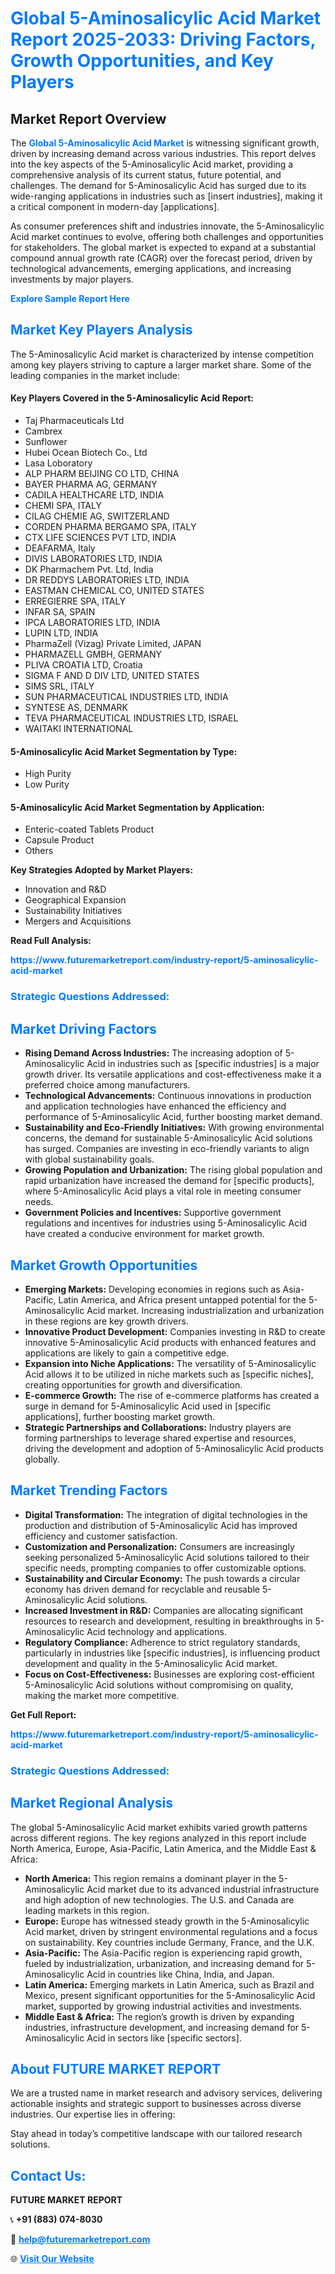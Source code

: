 <h1 style="color: #007BFF;">Global 5-Aminosalicylic Acid Market Report 2025-2033: Driving Factors, Growth Opportunities, and Key Players</h1>

<section id="overview">
<h2>Market Report Overview</h2>
<p>The <a href="https://www.futuremarketreport.com/industry-report/5-aminosalicylic-acid-market" style="color: #007BFF; text-decoration: none;"><strong>Global 5-Aminosalicylic Acid Market</strong></a> is witnessing significant growth, driven by increasing demand across various industries. This report delves into the key aspects of the 5-Aminosalicylic Acid market, providing a comprehensive analysis of its current status, future potential, and challenges. The demand for 5-Aminosalicylic Acid has surged due to its wide-ranging applications in industries such as [insert industries], making it a critical component in modern-day [applications].</p>
<p>As consumer preferences shift and industries innovate, the 5-Aminosalicylic Acid market continues to evolve, offering both challenges and opportunities for stakeholders. The global market is expected to expand at a substantial compound annual growth rate (CAGR) over the forecast period, driven by technological advancements, emerging applications, and increasing investments by major players.</p>
</section>

<section id="overview">
<p><a href="https://www.futuremarketreport.com/request-sample/reportId=32920" style="color: #007BFF; text-decoration: none;"><strong>Explore Sample Report Here</strong></a></p>
</section>

<section id="key-players">
<h2 style="color: #007BFF;">Market Key Players Analysis</h2>
<p>The 5-Aminosalicylic Acid market is characterized by intense competition among key players striving to capture a larger market share. Some of the leading companies in the market include:</p>
<h4>Key Players Covered in the 5-Aminosalicylic Acid Report:</h4>
<ul><li>Taj Pharmaceuticals Ltd</li><li>Cambrex</li><li>Sunflower</li><li>Hubei Ocean Biotech Co., Ltd</li><li>Lasa Loboratory</li><li>ALP PHARM BEIJING CO LTD, CHINA</li><li>BAYER PHARMA AG, GERMANY</li><li>CADILA HEALTHCARE LTD, INDIA</li><li>CHEMI SPA, ITALY</li><li>CILAG CHEMIE AG, SWITZERLAND</li><li>CORDEN PHARMA BERGAMO SPA, ITALY</li><li>CTX LIFE SCIENCES PVT LTD, INDIA</li><li>DEAFARMA, Italy</li><li>DIVIS LABORATORIES LTD, INDIA</li><li>DK Pharmachem Pvt. Ltd, India</li><li>DR REDDYS LABORATORIES LTD, INDIA</li><li>EASTMAN CHEMICAL CO, UNITED STATES</li><li>ERREGIERRE SPA, ITALY</li><li>INFAR SA, SPAIN</li><li>IPCA LABORATORIES LTD, INDIA</li><li>LUPIN LTD, INDIA</li><li>PharmaZell (Vizag) Private Limited, JAPAN</li><li>PHARMAZELL GMBH, GERMANY</li><li>PLIVA CROATIA LTD, Croatia</li><li>SIGMA F AND D DIV LTD, UNITED STATES</li><li>SIMS SRL, ITALY</li><li>SUN PHARMACEUTICAL INDUSTRIES LTD, INDIA</li><li>SYNTESE AS, DENMARK</li><li>TEVA PHARMACEUTICAL INDUSTRIES LTD, ISRAEL</li><li>WAITAKI INTERNATIONAL</li></ul>
<h4>5-Aminosalicylic Acid Market Segmentation by Type:</h4>
<ul><li>High Purity</li><li>Low Purity</li></ul>

<h4>5-Aminosalicylic Acid Market Segmentation by Application:</h4>
<ul><li>Enteric-coated Tablets Product</li><li>Capsule Product</li><li>Others</li></ul>
<p><strong>Key Strategies Adopted by Market Players:</strong></p>
<ul>
<li>Innovation and R&D</li>
<li>Geographical Expansion</li>
<li>Sustainability Initiatives</li>
<li>Mergers and Acquisitions</li>
</ul>
</section>

<section>
<p><strong>Read Full Analysis: </strong></p><a href="https://www.futuremarketreport.com/industry-report/5-aminosalicylic-acid-market" style="color: #007BFF; text-decoration: none;"><strong>https://www.futuremarketreport.com/industry-report/5-aminosalicylic-acid-market</strong></a>
<h3 style="color: #007BFF;">Strategic Questions Addressed:</h3>
</section>

<section id="driving-factors">
<h2 style="color: #007BFF;">Market Driving Factors</h2>
<ul>
<li><strong>Rising Demand Across Industries:</strong> The increasing adoption of 5-Aminosalicylic Acid in industries such as [specific industries] is a major growth driver. Its versatile applications and cost-effectiveness make it a preferred choice among manufacturers.</li>
<li><strong>Technological Advancements:</strong> Continuous innovations in production and application technologies have enhanced the efficiency and performance of 5-Aminosalicylic Acid, further boosting market demand.</li>
<li><strong>Sustainability and Eco-Friendly Initiatives:</strong> With growing environmental concerns, the demand for sustainable 5-Aminosalicylic Acid solutions has surged. Companies are investing in eco-friendly variants to align with global sustainability goals.</li>
<li><strong>Growing Population and Urbanization:</strong> The rising global population and rapid urbanization have increased the demand for [specific products], where 5-Aminosalicylic Acid plays a vital role in meeting consumer needs.</li>
<li><strong>Government Policies and Incentives:</strong> Supportive government regulations and incentives for industries using 5-Aminosalicylic Acid have created a conducive environment for market growth.</li>
</ul>
</section>

<section id="growth-opportunities">
<h2 style="color: #007BFF;">Market Growth Opportunities</h2>
<ul>
<li><strong>Emerging Markets:</strong> Developing economies in regions such as Asia-Pacific, Latin America, and Africa present untapped potential for the 5-Aminosalicylic Acid market. Increasing industrialization and urbanization in these regions are key growth drivers.</li>
<li><strong>Innovative Product Development:</strong> Companies investing in R&D to create innovative 5-Aminosalicylic Acid products with enhanced features and applications are likely to gain a competitive edge.</li>
<li><strong>Expansion into Niche Applications:</strong> The versatility of 5-Aminosalicylic Acid allows it to be utilized in niche markets such as [specific niches], creating opportunities for growth and diversification.</li>
<li><strong>E-commerce Growth:</strong> The rise of e-commerce platforms has created a surge in demand for 5-Aminosalicylic Acid used in [specific applications], further boosting market growth.</li>
<li><strong>Strategic Partnerships and Collaborations:</strong> Industry players are forming partnerships to leverage shared expertise and resources, driving the development and adoption of 5-Aminosalicylic Acid products globally.</li>
</ul>
</section>

<section id="trending-factors">
<h2 style="color: #007BFF;">Market Trending Factors</h2>
<ul>
<li><strong>Digital Transformation:</strong> The integration of digital technologies in the production and distribution of 5-Aminosalicylic Acid has improved efficiency and customer satisfaction.</li>
<li><strong>Customization and Personalization:</strong> Consumers are increasingly seeking personalized 5-Aminosalicylic Acid solutions tailored to their specific needs, prompting companies to offer customizable options.</li>
<li><strong>Sustainability and Circular Economy:</strong> The push towards a circular economy has driven demand for recyclable and reusable 5-Aminosalicylic Acid solutions.</li>
<li><strong>Increased Investment in R&D:</strong> Companies are allocating significant resources to research and development, resulting in breakthroughs in 5-Aminosalicylic Acid technology and applications.</li>
<li><strong>Regulatory Compliance:</strong> Adherence to strict regulatory standards, particularly in industries like [specific industries], is influencing product development and quality in the 5-Aminosalicylic Acid market.</li>
<li><strong>Focus on Cost-Effectiveness:</strong> Businesses are exploring cost-efficient 5-Aminosalicylic Acid solutions without compromising on quality, making the market more competitive.</li>
</ul>
</section>

<section>
<p><strong>Get Full Report: </strong></p><a href="https://www.futuremarketreport.com/industry-report/5-aminosalicylic-acid-market" style="color: #007BFF; text-decoration: none;"><strong>https://www.futuremarketreport.com/industry-report/5-aminosalicylic-acid-market</strong></a>
<h3 style="color: #007BFF;">Strategic Questions Addressed:</h3>
</section>


<section id="regional-analysis">
<h2 style="color: #007BFF;">Market Regional Analysis</h2>
<p>The global 5-Aminosalicylic Acid market exhibits varied growth patterns across different regions. The key regions analyzed in this report include North America, Europe, Asia-Pacific, Latin America, and the Middle East & Africa:</p>
<ul>
<li><strong>North America:</strong> This region remains a dominant player in the 5-Aminosalicylic Acid market due to its advanced industrial infrastructure and high adoption of new technologies. The U.S. and Canada are leading markets in this region.</li>
<li><strong>Europe:</strong> Europe has witnessed steady growth in the 5-Aminosalicylic Acid market, driven by stringent environmental regulations and a focus on sustainability. Key countries include Germany, France, and the U.K.</li>
<li><strong>Asia-Pacific:</strong> The Asia-Pacific region is experiencing rapid growth, fueled by industrialization, urbanization, and increasing demand for 5-Aminosalicylic Acid in countries like China, India, and Japan.</li>
<li><strong>Latin America:</strong> Emerging markets in Latin America, such as Brazil and Mexico, present significant opportunities for the 5-Aminosalicylic Acid market, supported by growing industrial activities and investments.</li>
<li><strong>Middle East & Africa:</strong> The region’s growth is driven by expanding industries, infrastructure development, and increasing demand for 5-Aminosalicylic Acid in sectors like [specific sectors].</li>
</ul>
</section>

<footer>
<h2 style="color: #007BFF;">About FUTURE MARKET REPORT</h2>
<p>We are a trusted name in market research and advisory services, delivering actionable insights and strategic support to businesses across diverse industries. Our expertise lies in offering:</p>

<p>Stay ahead in today’s competitive landscape with our tailored research solutions.</p>

<h2 style="color: #007BFF;">Contact Us:</h2>
<p><strong>FUTURE MARKET REPORT</strong></p>
<p>📞 <strong>+91 (883) 074-8030</strong></p>
<p>📧 <strong><a href="mailto:help@futuremarketreport.com" style="color: #007BFF;">help@futuremarketreport.com</a></strong></p>
<p>🌐 <strong><a href="https://www.futuremarketreport.com/" style="color: #007BFF;">Visit Our Website</a></strong></p>
</footer>